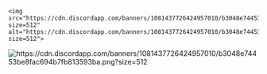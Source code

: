 <p align="center">

    <img src="https://cdn.discordapp.com/banners/1081437726424957010/b3048e74453be8fac694b7fb813593ba.png?size=512" alt="https://cdn.discordapp.com/banners/1081437726424957010/b3048e74453be8fac694b7fb813593ba.png?size=512">

</p>
<img src="https://cdn.discordapp.com/banners/1081437726424957010/b3048e74453be8fac694b7fb813593ba.png?size=512" alt="https://cdn.discordapp.com/banners/1081437726424957010/b3048e74453be8fac694b7fb813593ba.png?size=512">
